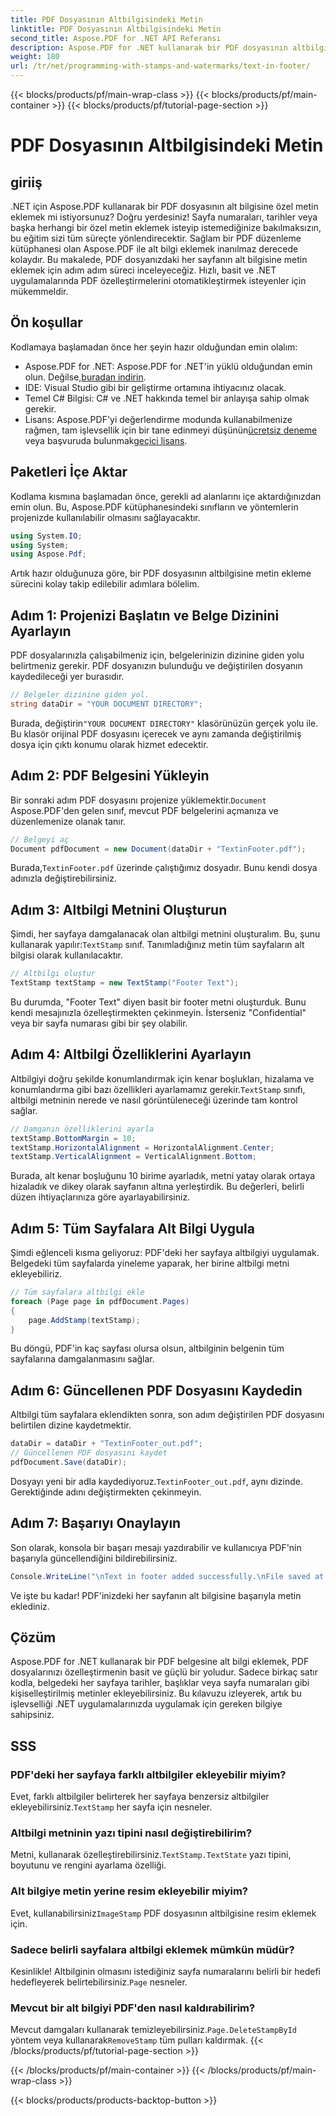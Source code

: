 ```yaml
---
title: PDF Dosyasının Altbilgisindeki Metin
linktitle: PDF Dosyasının Altbilgisindeki Metin
second_title: Aspose.PDF for .NET API Referansı
description: Aspose.PDF for .NET kullanarak bir PDF dosyasının altbilgisine nasıl kolayca metin ekleyeceğinizi öğrenin. Sorunsuz entegrasyon için adım adım kılavuz dahildir.
weight: 180
url: /tr/net/programming-with-stamps-and-watermarks/text-in-footer/
---
```


{{< blocks/products/pf/main-wrap-class >}}
{{< blocks/products/pf/main-container >}}
{{< blocks/products/pf/tutorial-page-section >}}

# PDF Dosyasının Altbilgisindeki Metin

## giriiş

.NET için Aspose.PDF kullanarak bir PDF dosyasının alt bilgisine özel metin eklemek mi istiyorsunuz? Doğru yerdesiniz! Sayfa numaraları, tarihler veya başka herhangi bir özel metin eklemek isteyip istemediğinize bakılmaksızın, bu eğitim sizi tüm süreçte yönlendirecektir. Sağlam bir PDF düzenleme kütüphanesi olan Aspose.PDF ile alt bilgi eklemek inanılmaz derecede kolaydır. Bu makalede, PDF dosyanızdaki her sayfanın alt bilgisine metin eklemek için adım adım süreci inceleyeceğiz. Hızlı, basit ve .NET uygulamalarında PDF özelleştirmelerini otomatikleştirmek isteyenler için mükemmeldir.


## Ön koşullar

Kodlamaya başlamadan önce her şeyin hazır olduğundan emin olalım:

-  Aspose.PDF for .NET: Aspose.PDF for .NET'in yüklü olduğundan emin olun. Değilse,[buradan indirin](https://releases.aspose.com/pdf/net/).
- IDE: Visual Studio gibi bir geliştirme ortamına ihtiyacınız olacak.
- Temel C# Bilgisi: C# ve .NET hakkında temel bir anlayışa sahip olmak gerekir.
-  Lisans: Aspose.PDF'yi değerlendirme modunda kullanabilmenize rağmen, tam işlevsellik için bir tane edinmeyi düşünün[ücretsiz deneme](https://releases.aspose.com/) veya başvuruda bulunmak[geçici lisans](https://purchase.aspose.com/temporary-license/).

## Paketleri İçe Aktar

Kodlama kısmına başlamadan önce, gerekli ad alanlarını içe aktardığınızdan emin olun. Bu, Aspose.PDF kütüphanesindeki sınıfların ve yöntemlerin projenizde kullanılabilir olmasını sağlayacaktır.

```csharp
using System.IO;
using System;
using Aspose.Pdf;
```

Artık hazır olduğunuza göre, bir PDF dosyasının altbilgisine metin ekleme sürecini kolay takip edilebilir adımlara bölelim.

## Adım 1: Projenizi Başlatın ve Belge Dizinini Ayarlayın

PDF dosyalarınızla çalışabilmeniz için, belgelerinizin dizinine giden yolu belirtmeniz gerekir. PDF dosyanızın bulunduğu ve değiştirilen dosyanın kaydedileceği yer burasıdır.

```csharp
// Belgeler dizinine giden yol.
string dataDir = "YOUR DOCUMENT DIRECTORY";
```

 Burada, değiştirin`"YOUR DOCUMENT DIRECTORY"` klasörünüzün gerçek yolu ile. Bu klasör orijinal PDF dosyasını içerecek ve aynı zamanda değiştirilmiş dosya için çıktı konumu olarak hizmet edecektir.

## Adım 2: PDF Belgesini Yükleyin

 Bir sonraki adım PDF dosyasını projenize yüklemektir.`Document` Aspose.PDF'den gelen sınıf, mevcut PDF belgelerini açmanıza ve düzenlemenize olanak tanır.

```csharp
// Belgeyi aç
Document pdfDocument = new Document(dataDir + "TextinFooter.pdf");
```

 Burada,`TextinFooter.pdf` üzerinde çalıştığımız dosyadır. Bunu kendi dosya adınızla değiştirebilirsiniz.

## Adım 3: Altbilgi Metnini Oluşturun

Şimdi, her sayfaya damgalanacak olan altbilgi metnini oluşturalım. Bu, şunu kullanarak yapılır:`TextStamp` sınıf. Tanımladığınız metin tüm sayfaların alt bilgisi olarak kullanılacaktır.

```csharp
// Altbilgi oluştur
TextStamp textStamp = new TextStamp("Footer Text");
```

Bu durumda, "Footer Text" diyen basit bir footer metni oluşturduk. Bunu kendi mesajınızla özelleştirmekten çekinmeyin. İsterseniz "Confidential" veya bir sayfa numarası gibi bir şey olabilir.

## Adım 4: Altbilgi Özelliklerini Ayarlayın

 Altbilgiyi doğru şekilde konumlandırmak için kenar boşlukları, hizalama ve konumlandırma gibi bazı özellikleri ayarlamamız gerekir.`TextStamp` sınıfı, altbilgi metninin nerede ve nasıl görüntüleneceği üzerinde tam kontrol sağlar.

```csharp
// Damganın özelliklerini ayarla
textStamp.BottomMargin = 10;
textStamp.HorizontalAlignment = HorizontalAlignment.Center;
textStamp.VerticalAlignment = VerticalAlignment.Bottom;
```

Burada, alt kenar boşluğunu 10 birime ayarladık, metni yatay olarak ortaya hizaladık ve dikey olarak sayfanın altına yerleştirdik. Bu değerleri, belirli düzen ihtiyaçlarınıza göre ayarlayabilirsiniz.

## Adım 5: Tüm Sayfalara Alt Bilgi Uygula

Şimdi eğlenceli kısma geliyoruz: PDF'deki her sayfaya altbilgiyi uygulamak. Belgedeki tüm sayfalarda yineleme yaparak, her birine altbilgi metni ekleyebiliriz.

```csharp
// Tüm sayfalara altbilgi ekle
foreach (Page page in pdfDocument.Pages)
{
    page.AddStamp(textStamp);
}
```

Bu döngü, PDF'in kaç sayfası olursa olsun, altbilginin belgenin tüm sayfalarına damgalanmasını sağlar.

## Adım 6: Güncellenen PDF Dosyasını Kaydedin

Altbilgi tüm sayfalara eklendikten sonra, son adım değiştirilen PDF dosyasını belirtilen dizine kaydetmektir.

```csharp
dataDir = dataDir + "TextinFooter_out.pdf";
// Güncellenen PDF dosyasını kaydet
pdfDocument.Save(dataDir);
```

 Dosyayı yeni bir adla kaydediyoruz.`TextinFooter_out.pdf`, aynı dizinde. Gerektiğinde adını değiştirmekten çekinmeyin.

## Adım 7: Başarıyı Onaylayın

Son olarak, konsola bir başarı mesajı yazdırabilir ve kullanıcıya PDF'nin başarıyla güncellendiğini bildirebilirsiniz.

```csharp
Console.WriteLine("\nText in footer added successfully.\nFile saved at " + dataDir);
```

Ve işte bu kadar! PDF'inizdeki her sayfanın alt bilgisine başarıyla metin eklediniz.

## Çözüm

Aspose.PDF for .NET kullanarak bir PDF belgesine alt bilgi eklemek, PDF dosyalarınızı özelleştirmenin basit ve güçlü bir yoludur. Sadece birkaç satır kodla, belgedeki her sayfaya tarihler, başlıklar veya sayfa numaraları gibi kişiselleştirilmiş metinler ekleyebilirsiniz. Bu kılavuzu izleyerek, artık bu işlevselliği .NET uygulamalarınızda uygulamak için gereken bilgiye sahipsiniz.

## SSS

### PDF'deki her sayfaya farklı altbilgiler ekleyebilir miyim?  
 Evet, farklı altbilgiler belirterek her sayfaya benzersiz altbilgiler ekleyebilirsiniz.`TextStamp` her sayfa için nesneler.

### Altbilgi metninin yazı tipini nasıl değiştirebilirim?  
 Metni, kullanarak özelleştirebilirsiniz.`TextStamp.TextState` yazı tipini, boyutunu ve rengini ayarlama özelliği.

### Alt bilgiye metin yerine resim ekleyebilir miyim?  
 Evet, kullanabilirsiniz`ImageStamp` PDF dosyasının altbilgisine resim eklemek için.

### Sadece belirli sayfalara altbilgi eklemek mümkün müdür?  
 Kesinlikle! Altbilginin olmasını istediğiniz sayfa numaralarını belirli bir hedefi hedefleyerek belirtebilirsiniz.`Page` nesneler.

### Mevcut bir alt bilgiyi PDF'den nasıl kaldırabilirim?  
 Mevcut damgaları kullanarak temizleyebilirsiniz.`Page.DeleteStampById` yöntem veya kullanarak`RemoveStamp` tüm pulları kaldırmak.
{{< /blocks/products/pf/tutorial-page-section >}}

{{< /blocks/products/pf/main-container >}}
{{< /blocks/products/pf/main-wrap-class >}}

{{< blocks/products/products-backtop-button >}}
